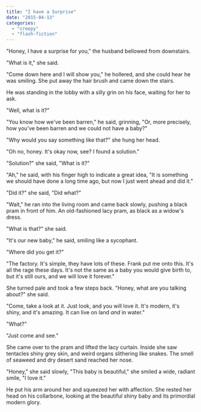 ```yaml
---
title: "I have a Surprise"
date: "2015-04-13"
categories: 
  - "creepy"
  - "flash-fiction"
---
```


"Honey, I have a surprise for you," the husband bellowed from downstairs.

"What is it," she said.

"Come down here and I will show you," he hollered, and she could hear he was smiling. She put away the hair brush and came down the stairs.

He was standing in the lobby with a silly grin on his face, waiting for her to ask.

"Well, what is it?"

"You know how we've been barren," he said, grinning, "Or, more precisely, how you've been barren and we could not have a baby?"

"Why would you say something like that?" she hung her head.

"Oh no, honey. It's okay now, see? I found a solution."

"Solution?" she said, "What is it?"

"Ah," he said, with his finger high to indicate a great idea, "It is something we should have done a long time ago, but now I just went ahead and did it."

"Did it?" she said, "Did what?"

"Wait," he ran into the living room and came back slowly, pushing a black pram in front of him. An old-fashioned lacy pram, as black as a widow's dress.

"What is that?" she said.

"It's our new baby," he said, smiling like a sycophant.

"Where did you get it?"

"The factory. It's simple, they have lots of these. Frank put me onto this. It's all the rage these days. It's not the same as a baby you would give birth to, but it's still ours, and we will love it forever."

She turned pale and took a few steps back. "Honey, what are you talking about?" she said.

"Come, take a look at it. Just look, and you will love it. It's modern, it's shiny, and it's amazing. It can live on land _and_ in water."

"What?"

"Just come and see."

She came over to the pram and lifted the lacy curtain. Inside she saw tentacles shiny grey skin, and weird organs slithering like snakes. The smell of seaweed and dry desert sand reached her nose.

"Honey," she said slowly, "This baby is beautiful," she smiled a wide, radiant smile, "I love it."

He put his arm around her and squeezed her with affection. She rested her head on his collarbone, looking at the beautiful shiny baby and its primordial modern glory.
